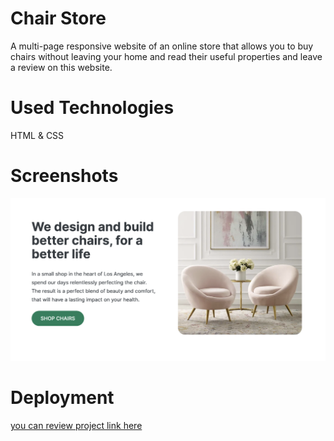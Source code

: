# Chair Store
A multi-page responsive website of an online store that allows you to buy chairs  without leaving your home and read their useful properties and leave a review on this website.

# Used Technologies 

HTML & CSS 

# Screenshots

<img src=chair-Store.png>

# Deployment 
 <a href="https://khatiachip.github.io/Chair-Store/"> you can review project link here </a>
